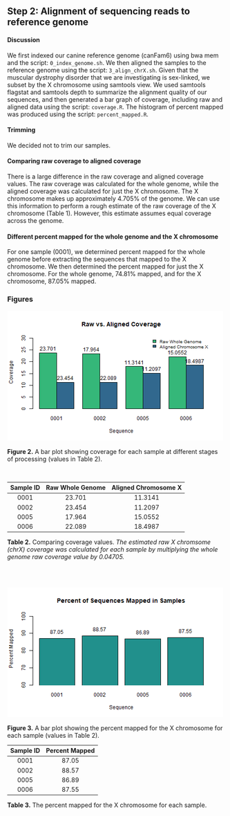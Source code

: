 ## Step 2: Alignment of sequencing reads to reference genome

#### Discussion

We first indexed our canine reference genome (canFam6) using bwa mem and the script: `0_index_genome.sh`. We then aligned the samples to the reference genome using the script: `3_align_chrX.sh`. Given that the muscular dystrophy disorder that we are investigating is sex-linked, we subset by the X chromosome using samtools view. We used samtools flagstat and samtools depth to summarize the alignment quality of our sequences, and then generated a bar graph of coverage, including raw and aligned data using the script: `coverage.R`. The histogram of percent mapped was produced using the script: `percent_mapped.R`.

#### Trimming

We decided not to trim our samples.

#### Comparing raw coverage to aligned coverage

There is a large difference in the raw coverage and aligned coverage values. The raw coverage was calculated for the whole genome, while the aligned coverage was calculated for just the X chromosome. The X chromosome makes up approximately 4.705% of the genome. We can use this information to perform a rough estimate of the raw coverage of the X chromosome (Table 1). However, this estimate assumes equal coverage across the genome.  

#### Different percent mapped for the whole genome and the X chromosome

For one sample (0001), we determined percent mapped for the whole genome before extracting the sequences that mapped to the X chromosome. We then determined the percent mapped for just the X chromosome. For the whole genome, 74.81% mapped, and for the X chromosome, 87.05% mapped.

### Figures

<img src="analysis/0_figures/2_coverage.png"  alt="Coverage Bar Graph">  

__Figure 2.__ A bar plot showing coverage for each sample at different stages of processing (values in Table 2).  

<br>

| Sample ID | Raw Whole Genome | Aligned Chromosome X |
|:---------:|:----------------:|:--------------------:|
|   0001    |      23.701      |       11.3141        |
|   0002    |      23.454      |       11.2097        |
|   0005    |      17.964      |       15.0552        |
|   0006    |      22.089      |       18.4987        |

__Table 2.__ Comparing coverage values. _The estimated raw X chromsome (chrX) coverage was calculated for each sample by multiplying the whole genome raw coverage value by 0.04705._  

<br><br>
  
<img src="analysis/0_figures/percent_mapped.png"  alt="Percent Mapped Histogram">

__Figure 3.__ A bar plot showing the percent mapped for the X chromosome for each sample (values in Table 2).  

| Sample ID | Percent Mapped |
|:---------:|:--------------:|
|   0001    |     87.05      |
|   0002    |     88.57      |
|   0005    |     86.89      |
|   0006    |     87.55      |

__Table 3.__ The percent mapped for the X chromosome for each sample.  
